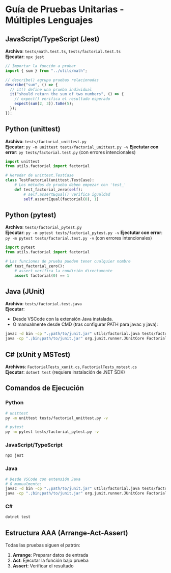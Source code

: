 # Guía de Pruebas Unitarias - Múltiples Lenguajes

## JavaScript/TypeScript (Jest)

**Archivo**: `tests/math.test.ts`, `tests/factorial.test.ts`  
**Ejecutar**: `npx jest`

```javascript
// Importar la función a probar
import { sum } from "../utils/math";

// describe() agrupa pruebas relacionadas
describe("sum", () => {
  // it() define una prueba individual
  it("should return the sum of two numbers", () => {
    // expect() verifica el resultado esperado
    expect(sum(2, 3)).toBe(5);
  });
});
```

## Python (unittest)

**Archivo**: `tests/factorial_unittest.py`  
**Ejecutar**: `py -m unittest tests/factorial_unittest.py -v`
**Ejectutar con error**: `py tests/factorial.test.py` (con errores intencionales)

```python
import unittest
from utils.factorial import factorial

# Heredar de unittest.TestCase
class TestFactorial(unittest.TestCase):
    # Los métodos de prueba deben empezar con 'test_'
    def test_factorial_zero(self):
        # self.assertEqual() verifica igualdad
        self.assertEqual(factorial(0), 1)
```

## Python (pytest)

**Archivo**: `tests/factorial_pytest.py`  
**Ejecutar**: `py -m pytest tests/factorial_pytest.py -v`
**Ejectutar con error**: `py -m pytest tests/factorial.test.py -v` (con errores intencionales)

```python
import pytest
from utils.factorial import factorial

# Las funciones de prueba pueden tener cualquier nombre
def test_factorial_zero():
    # assert verifica la condición directamente
    assert factorial(0) == 1
```

## Java (JUnit)

**Archivo**: `tests/factorial.test.java`  
**Ejecutar**:

- Desde VSCode con la extensión Java instalada.
- O manualmente desde CMD (tras configurar PATH para javac y java):

```bash
javac -d bin -cp ".;path/to/junit.jar" utils/factorial.java tests/factorial.test.java
java -cp ".;bin;path/to/junit.jar" org.junit.runner.JUnitCore FactorialTest
```

## C# (xUnit y MSTest)

**Archivos**: `FactorialTests_xunit.cs`, `FactorialTests_mstest.cs`  
**Ejecutar**: `dotnet test` (requiere instalación de .NET SDK)

## Comandos de Ejecución

### Python

```bash
# unittest
py -m unittest tests/factorial_unittest.py -v

# pytest
py -m pytest tests/factorial_pytest.py -v
```

### JavaScript/TypeScript

```bash
npx jest
```

### Java

```bash
# Desde VSCode con extensión Java
# O manualmente:
javac -d bin -cp ".;path/to/junit.jar" utils/factorial.java tests/factorial.test.java
java -cp ".;bin;path/to/junit.jar" org.junit.runner.JUnitCore FactorialTest
```

### C#

```bash
dotnet test
```

## Estructura AAA (Arrange-Act-Assert)

Todas las pruebas siguen el patrón:

1. **Arrange**: Preparar datos de entrada
2. **Act**: Ejecutar la función bajo prueba
3. **Assert**: Verificar el resultado
